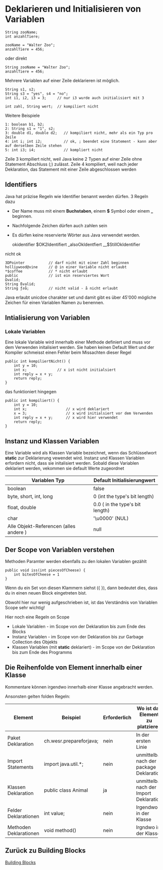 # Deklarieren und Initialisieren von Variablen

    String zooName;
    int anzahlTiere;
    
    zooName = "Walter Zoo";
    anzahlTiere = 456;
    
    
oder direkt
    
    String zooName = "Walter Zoo";
    anzahlTiere = 456;
    
Mehrere Variablen auf einer Zeile deklarieren ist möglich.

    String s1, s2;
    String s3 = "yes", s4 = "no";
    int i1, i2, i3 = 3;     // nur i3 wurde auch initialisiert mit 3
    
    int zahl, String wert;  // kompiliert nicht
   
Weitere Beispiele

    1: boolean b1, b2;
    2: String s1 = "1", s2;
    3: double d1, double d2;   // kompiliert nicht, mehr als ein Typ pro Zeile 
    4: int i; int i2;          // ok, ; beendet eine Statement - kann aber auf derselben Zeile stehen
    5: int i3; i4;             // kompliert nicht

Zeile 3 kompiliert nicht, weil Java keine 2 Typen auf einer Zeile ohne Statement Abschluss (;) zulässt.
Zeile 4 kompiliert, weil nach jeder Deklaration, das Statement mit einer Zeile abgeschlossen werden

## Identifiers
Java hat präzise Regeln wie Identifier benannt werden dürfen.
3 Regeln dazu

* Der Name muss mit einem **Buchstaben**, einem **$** Symbol oder einem **_** beginnen.
* Nachfolgende Zeichen dürfen auch zahlen sein
* Es dürfen keine reservierte Wörter aus Java verwendet werden.

    okidentifier
    $OK2Identifiert
    _alsoOkIdentfiert
    __$StillOkIdentifier

nicht ok

    3DPointer           // darf nicht mit einer Zahl beginnen
    holliywood@vine     // @ in einer Variable nicht erlaubt
    *$coffee            // * nicht erlaubt
    public              // ist ein reserviertes Wort
    Ωvalid;
    String ßvalid;
    String ƒ∂å;         // nicht valid - å nicht erlaubt
    
Java erlaubt unicdoe charakter set und damit gibt es über 45'000 mögliche Zeichen für 
einen Variablen Namen zu benennen.

## Intialisierung von Variablen
### Lokale Variablen
Eine lokale Variable wird innerhalb einer Methode definiert und muss vor dem Verwenden initalisiert werden.
Sie haben keinen Default Wert und der Kompiler schmeisst einen Fehler beim Missachten dieser Regel
    
    public int kompiliertNicht() {
        int y = 10;
        int x;              // x ist nicht initialsiert
        int reply = x + y;
        return reply; 
    }
    
das funktioniert hingegen
    
    public int kompiliert() {
        int y = 10;
        int x;                  // x wird deklariert
        x = 3;                  // x wird initialsiert vor dem Verwenden
        int reply = x + y;      // x wird hier verwendet
        return reply; 
    }
    
    

## Instanz und Klassen Variablen
Eine Variable wird als Klassen Variable bezeichnet, wenn das Schlüsselwort **static** zur Deklarierung
vewendet wird. Instanz und Klassen Variablen erfordern nicht, dass sie initalisiert werden.
Sobald diese Variablen deklariert werden, vekommen sie default Werte zugeordnet

Variablen Typ | Default Initialisierungwert
------------- | ---------------------------
boolean | false
byte, short, int, long | 0 (int the type's bit length)
float, double | 0.0 ( in the type's bit length)
char | '\u0000' (NUL)
Alle Objekt-Referencen (alles andere ) | null


## Der Scope von Variablen verstehen

Methoden Paramter werden ebenfalls zu den lokalen Variablen gezählt

    public void iss(int piecesOfCheese) {
        int bitesOfCheese = 1
    }
    
Wenn du ein Set von diesen Klammern siehst ({ }), dann bedeutet dies, dass du in einen
neuen Block eingetreten bist.

Obwohl hier nur wenig aufgeschrieben ist, ist das Verständnis von Variablen Scope sehr wichtig!

Hier noch eine Regeln on Scope
* Lokale Variablen - im Scope von der Deklaration bis zum Ende des Blocks
* Instanz Variablen - im Scope von der Deklaration bis zur Garbage Collection des Objekts
* Klassen Variablen (mit **static** deklariert) - im Scope von der Deklaration bis zum Ende des Programms
        
## Die Reihenfolde von Element innerhalb einer Klasse
Kommentare können irgendwo innerhalb einer Klasse angebracht werden.

Ansonsten gelten folden Regeln:

Element | Beispiel | Erforderlich | Wo ist das Element zu platzieren
------- | -------- | ------------ | ---------------------------------
Paket Deklaration | ch.wesr.prepareforjava; | nein | In der ersten Linie
Import Statements | import java.util.*; | nein | unmittelbar nach der package Deklaration
Klassen Deklaration | public class Animal | ja | unmittelbar nach der Import Deklaration
Felder Deklarationen | int value; | nein | Irgendwo in der Klasse
Methoden Deklarationen | void method() | nein | Irgndwo in der Klasse

## Zurück zu Building Blocks
[Building Blocks](BuildingBlocks.md)